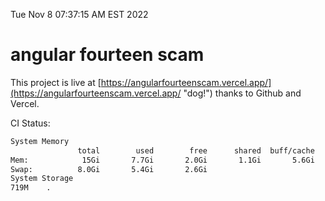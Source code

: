Tue Nov  8 07:37:15 AM EST 2022

# angular fourteen scam


This project is live at [https://angularfourteenscam.vercel.app/](https://angularfourteenscam.vercel.app/ "dog!") thanks to Github and Vercel.

CI Status: 

```bash
System Memory
               total        used        free      shared  buff/cache   available
Mem:            15Gi       7.7Gi       2.0Gi       1.1Gi       5.6Gi       6.1Gi
Swap:          8.0Gi       5.4Gi       2.6Gi
System Storage
719M	.
